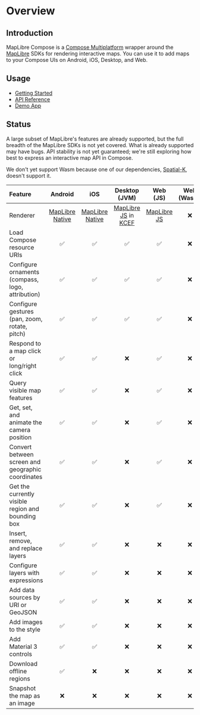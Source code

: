 # Overview

## Introduction

MapLibre Compose is a [Compose Multiplatform][compose] wrapper around the
[MapLibre][maplibre] SDKs for rendering interactive maps. You can use it to add
maps to your Compose UIs on Android, iOS, Desktop, and Web.

## Usage

- [Getting Started](./getting-started.md)
- [API Reference](./api/index.html)
- [Demo App][repo-demo]

## Status

A large subset of MapLibre's features are already supported, but the full
breadth of the MapLibre SDKs is not yet covered. What is already supported may
have bugs. API stability is not yet guaranteed; we're still exploring how best
to express an interactive map API in Compose.

We don't yet support Wasm because one of our dependencies,
[Spatial-K][spatial-k], doesn't support it.

| Feature                                           |        Android         |          iOS           |            Desktop (JVM)            |      Web (JS)       | Web (Wasm) |
| :------------------------------------------------ | :--------------------: | :--------------------: | :---------------------------------: | :-----------------: | :--------: |
| Renderer                                          | [MapLibre Native][MLN] | [MapLibre Native][MLN] | [MapLibre JS][MLJS] in [KCEF][kcef] | [MapLibre JS][MLJS] |    :x:     |
| Load Compose resource URIs                        |   :white_check_mark:   |   :white_check_mark:   |         :white_check_mark:          | :white_check_mark:  |    :x:     |
| Configure ornaments (compass, logo, attribution)  |   :white_check_mark:   |   :white_check_mark:   |         :white_check_mark:          | :white_check_mark:  |    :x:     |
| Configure gestures (pan, zoom, rotate, pitch)     |   :white_check_mark:   |   :white_check_mark:   |         :white_check_mark:          | :white_check_mark:  |    :x:     |
| Respond to a map click or long/right click        |   :white_check_mark:   |   :white_check_mark:   |                 :x:                 | :white_check_mark:  |    :x:     |
| Query visible map features                        |   :white_check_mark:   |   :white_check_mark:   |                 :x:                 | :white_check_mark:  |    :x:     |
| Get, set, and animate the camera position         |   :white_check_mark:   |   :white_check_mark:   |                 :x:                 | :white_check_mark:  |    :x:     |
| Convert between screen and geographic coordinates |   :white_check_mark:   |   :white_check_mark:   |                 :x:                 | :white_check_mark:  |    :x:     |
| Get the currently visible region and bounding box |   :white_check_mark:   |   :white_check_mark:   |                 :x:                 | :white_check_mark:  |    :x:     |
| Insert, remove, and replace layers                |   :white_check_mark:   |   :white_check_mark:   |                 :x:                 |         :x:         |    :x:     |
| Configure layers with expressions                 |   :white_check_mark:   |   :white_check_mark:   |                 :x:                 |         :x:         |    :x:     |
| Add data sources by URI or GeoJSON                |   :white_check_mark:   |   :white_check_mark:   |                 :x:                 |         :x:         |    :x:     |
| Add images to the style                           |   :white_check_mark:   |   :white_check_mark:   |                 :x:                 |         :x:         |    :x:     |
| Add Material 3 controls                           |   :white_check_mark:   |   :white_check_mark:   |                 :x:                 |         :x:         |    :x:     |
| Download offline regions                          |   :white_check_mark:   |          :x:           |                 :x:                 |         :x:         |    :x:     |
| Snapshot the map as an image                      |          :x:           |          :x:           |                 :x:                 |         :x:         |    :x:     |

[compose]: https://www.jetbrains.com/compose-multiplatform/
[maplibre]: https://maplibre.org/
[MLN]: https://github.com/maplibre/maplibre-native
[MLJS]: https://github.com/maplibre/maplibre-gl-js
[kcef]: https://github.com/DatL4g/KCEF
[repo-demo]: https://github.com/maplibre/maplibre-compose/tree/main/demo-app
[spatial-k]: https://github.com/dellisd/spatial-k
